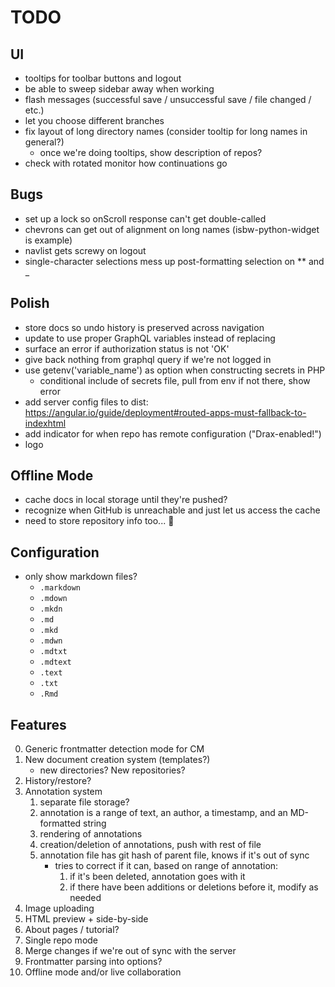 # TODO

## UI
* tooltips for toolbar buttons and logout
* be able to sweep sidebar away when working
* flash messages (successful save / unsuccessful save / file changed / etc.)
* let you choose different branches
* fix layout of long directory names (consider tooltip for long names in general?)
  * once we're doing tooltips, show description of repos?
* check with rotated monitor how continuations go

## Bugs
* set up a lock so onScroll response can't get double-called
* chevrons can get out of alignment on long names (isbw-python-widget is example)
* navlist gets screwy on logout
* single-character selections mess up post-formatting selection on ** and _

## Polish
* store docs so undo history is preserved across navigation
* update to use proper GraphQL variables instead of replacing
* surface an error if authorization status is not 'OK'
* give back nothing from graphql query if we're not logged in
* use getenv('variable_name') as option when constructing secrets in PHP
    - conditional include of secrets file, pull from env if not there, show error
* add server config files to dist: https://angular.io/guide/deployment#routed-apps-must-fallback-to-indexhtml
* add indicator for when repo has remote configuration ("Drax-enabled!")
* logo

## Offline Mode
* cache docs in local storage until they're pushed? 
* recognize when GitHub is unreachable and just let us access the cache
* need to store repository info too... 😬

## Configuration
* only show markdown files?
  * `.markdown`
  * `.mdown`
  * `.mkdn`
  * `.md`
  * `.mkd`
  * `.mdwn`
  * `.mdtxt`
  * `.mdtext`
  * `.text`
  * `.txt`
  * `.Rmd`

## Features
0. Generic frontmatter detection mode for CM
1. New document creation system (templates?)
    - new directories? New repositories? 
2. History/restore? 
3. Annotation system
    1. separate file storage?
    2. annotation is a range of text, an author, a timestamp, and an MD-formatted string
    3. rendering of annotations
    4. creation/deletion of annotations, push with rest of file
    5. annotation file has git hash of parent file, knows if it's out of sync
       - tries to correct if it can, based on range of annotation: 
         1. if it's been deleted, annotation goes with it
         2. if there have been additions or deletions before it, modify as needed
4. Image uploading
5. HTML preview + side-by-side
6. About pages / tutorial?
7. Single repo mode
8. Merge changes if we're out of sync with the server
9. Frontmatter parsing into options? 
10. Offline mode and/or live collaboration
